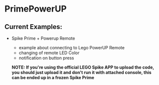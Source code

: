 # PrimePowerUP

## Current Examples:
- Spike Prime + Powerup Remote
    - example about connecting to Lego PowerUP Remote
    - changing of remote LED Color
    - notification on button press
    
    **NOTE: If you're using the official LEGO Spike APP to upload the code, you should just upload it and don't run it with attached console, this can be ended up in a frozen Spike Prime**
